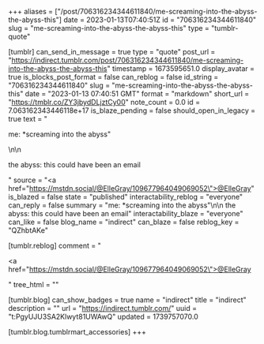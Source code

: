 +++
aliases = ["/post/706316234344611840/me-screaming-into-the-abyss-the-abyss-this"]
date = 2023-01-13T07:40:51Z
id = "706316234344611840"
slug = "me-screaming-into-the-abyss-the-abyss-this"
type = "tumblr-quote"

[tumblr]
can_send_in_message = true
type = "quote"
post_url = "https://indirect.tumblr.com/post/706316234344611840/me-screaming-into-the-abyss-the-abyss-this"
timestamp = 1673595651.0
display_avatar = true
is_blocks_post_format = false
can_reblog = false
id_string = "706316234344611840"
slug = "me-screaming-into-the-abyss-the-abyss-this"
date = "2023-01-13 07:40:51 GMT"
format = "markdown"
short_url = "https://tmblr.co/ZY3jbydDLjztCy00"
note_count = 0.0
id = 7.063162343446118e+17
is_blaze_pending = false
should_open_in_legacy = true
text = "<p>me: *screaming into the abyss&quot;</p>\n\n<p>the abyss: this could have been an email</p>"
source = "<a href=\"https://mstdn.social/@ElleGray/109677964049069052\">@ElleGray</a>"
is_blazed = false
state = "published"
interactability_reblog = "everyone"
can_reply = false
summary = "me: *screaming into the abyss\"\n\n the abyss: this could have been an email"
interactability_blaze = "everyone"
can_like = false
blog_name = "indirect"
can_blaze = false
reblog_key = "QZhbtAKe"

[tumblr.reblog]
comment = "<p><a href=\"https://mstdn.social/@ElleGray/109677964049069052\">@ElleGray</a></p>"
tree_html = ""

[tumblr.blog]
can_show_badges = true
name = "indirect"
title = "indirect"
description = ""
url = "https://indirect.tumblr.com/"
uuid = "t:PgyUJU3SA2Klwyt81UWAwQ"
updated = 1739757070.0

[tumblr.blog.tumblrmart_accessories]
+++
